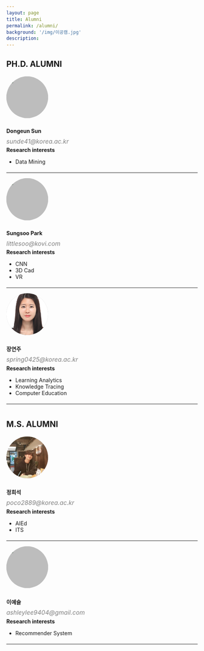 ```yaml
---
layout: page
title: Alumni
permalink: /alumni/
background: '/img/이공캠.jpg'
description: 
---
```

<style>
    div.profilebox {
     float:right;
     width: 95%;
     height: 95%; 
     border-radius: 70%;
     overflow: hidden;
    position:absolute;
    }
    div.main{
        margin-bottom:20px;
    }
    div.profile{
        width: 100%;
        position: relative;
    }
    div.profile:after{
        content: "";
        display: block;
        padding-bottom: 100%;
    }
    div.left{
        width: 23%;
    }
    div.right{
        width: 60%;
    }
    div.margin-left{
        width:5%;
    }
    img.profile {
     width: 100%;
     height: 100%;
     object-fit: cover;
    }
    div.italic{
        font-style : italic;
        font-size : 16px;
        color : gray;
        margin-top : -10px;
        margin-bottom : 4px;
        line-height : 130%;
    }
 </style>
 <!--
박사학생 프로필 시작
 -->
<div>
    <div style= "margin-bottom:20px;">
        <h2>PH.D. ALUMNI</h2>
    </div>
<!--시작-->
<div class="row main">
    <div class = "margin-left"></div>
    <div class ="left">
        <div class = "profile">
            <div class="profilebox" style="background: #BDBDBD;">
                <img class="profile" src="/img/members/선동언.jpg">
            </div>
        </div>
    </div>
    <div class = "margin-left"></div>
    <div class ="right">
        <h4>Dongeun Sun</h4>
        <div class="italic">
            sunde41@korea.ac.kr
        </div>
        <b>Research interests</b>
        <ul>
            <li>Data Mining</li>
        </ul>
    </div>
</div>
<hr>
<!--끝-->
<!--시작-->
<div class="row main">
    <div class = "margin-left"></div>
    <div class ="left">
        <div class = "profile">
            <div class="profilebox" style="background: #BDBDBD;">
                <img class="profile" src="/img/members/박성수.jpg">
            </div>
        </div>
    </div>
    <div class = "margin-left"></div>
    <div class ="right">
        <h4>Sungsoo Park</h4>
        <div class="italic">
            littlesoo@kovi.com
        </div>
        <b>Research interests</b>
        <ul>
            <li>CNN</li>
            <li>3D Cad</li>
            <li>VR</li>
        </ul>
    </div>
</div>
<hr>
<!--끝-->
<!--시작-->
<div class="row main">
    <div class = "margin-left"></div>
    <div class ="left">
        <div class = "profile">
            <div class="profilebox" style="background: #BDBDBD;">
                <img class="profile" src="/img/members/장연주.jpg">
            </div>
        </div>
    </div>
    <div class = "margin-left"></div>
    <div class ="right">
        <h4>장연주</h4>
        <div class="italic">
            spring0425@korea.ac.kr
        </div>
        <b>Research interests</b>
        <ul>
            <li>Learning Analytics</li>
            <li>Knowledge Tracing</li>
            <li>Computer Education</li>
        </ul>
    </div>
</div>
<hr>
<!--끝-->
<!--
석사생 프로필 시작
 -->    
     <div style="margin-top:40px; margin-bottom:20px;">
        <h2>M.S. ALUMNI</h2>
    </div>
<!--
석사생 프로필 추가
 -->  
<!--시작-->
<div class="row main">
    <div class = "margin-left"></div>
    <div class ="left">
        <div class = "profile">
            <div class="profilebox" style="background: #BDBDBD;">
                <img class="profile" src="/img/members/정희석.jpg">
            </div>
        </div>
    </div>
    <div class = "margin-left"></div>
    <div class ="right">
        <h4>정희석</h4>
        <div class="italic">
            poco2889@korea.ac.kr
        </div>
        <b>Research interests</b>
        <ul>
            <li>AIEd</li>
            <li>ITS</li>
        </ul>
    </div>
</div>
<hr>
<!--끝-->
<!--시작-->
<div class="row main">
    <div class = "margin-left"></div>
    <div class ="left">
        <div class = "profile">
            <div class="profilebox" style="background: #BDBDBD;">
                <img class="profile" src="/img/members/이예슬.jpg">
            </div>
        </div>
    </div>
    <div class = "margin-left"></div>
    <div class ="right">
        <h4>이예슬</h4>
        <div class="italic">
            ashleylee9404@gmail.com
        </div>
        <b>Research interests</b>
        <ul>
            <li>Recommender System</li>
        </ul>
    </div>
</div>
<hr>
<!--끝-->

</div>

